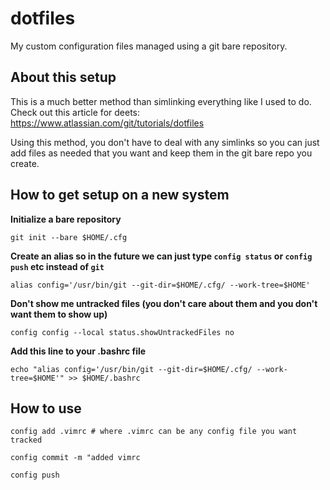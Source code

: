# dotfiles

My custom configuration files managed using a git bare repository.


## About this setup
This is a much better method than simlinking everything like I used to do. Check out this article for deets: https://www.atlassian.com/git/tutorials/dotfiles

Using this method, you don't have to deal with any simlinks so you can just add files as needed that you want and keep them in the git bare repo you create.

## How to get setup on a new system

**Initialize a bare repository**

`git init --bare $HOME/.cfg`

**Create an alias so in the future we can just type `config status` or `config push` etc instead of `git`**

`alias config='/usr/bin/git --git-dir=$HOME/.cfg/ --work-tree=$HOME'`

**Don't show me untracked files (you don't care about them and you don't want them to show up)**

`config config --local status.showUntrackedFiles no`

**Add this line to your .bashrc file**

`echo "alias config='/usr/bin/git --git-dir=$HOME/.cfg/ --work-tree=$HOME'" >> $HOME/.bashrc`

## How to use

`config add .vimrc # where .vimrc can be any config file you want tracked`

`config commit -m "added vimrc`

`config push`
